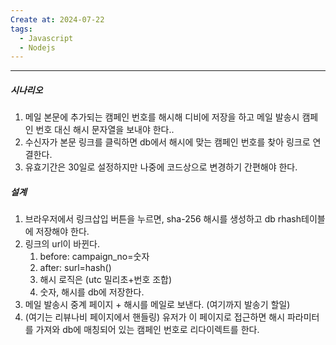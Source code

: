```yaml
---
Create at: 2024-07-22
tags:
  - Javascript
  - Nodejs
---
```

---

##### 시나리오
1. 메일 본문에 추가되는 캠페인 번호를 해시해 디비에 저장을 하고 메일 발송시 캠페인 번호 대신 해시 문자열을 보내야 한다..
2. 수신자가 본문 링크를 클릭하면 db에서 해시에 맞는 캠페인 번호를 찾아 링크로 연결한다.
3. 유효기간은 30일로 설정하지만 나중에 코드상으로 변경하기 간편해야 한다.

##### 설계
1. 브라우저에서 링크삽입 버튼을 누르면, sha-256 해시를 생성하고 db rhash테이블에 저장해야 한다.
2. 링크의 url이 바뀐다.
	1. before: campaign_no=숫자
	2. after: surl=hash()
	3. 해시 로직은 (utc 밀리초+번호 조합)
	4. 숫자, 해시를 db에 저장한다.
3. 메일 발송시 중계 페이지 + 해시를 메일로 보낸다. (여기까지 발송기 할일)
4. (여기는 리뷰나비 페이지에서 핸들링) 유저가 이 페이지로 접근하면 해시 파라미터를 가져와 db에 매칭되어 있는 캠페인 번호로 리다이렉트를 한다.